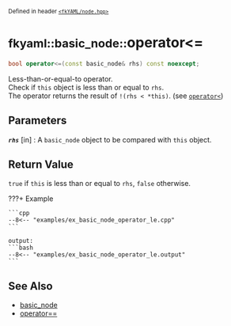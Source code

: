 <small>Defined in header [`<fkYAML/node.hpp>`](https://github.com/fktn-k/fkYAML/blob/develop/include/fkYAML/node.hpp)</small>

# <small>fkyaml::basic_node::</small>operator<=

```cpp
bool operator<=(const basic_node& rhs) const noexcept;
```

Less-than-or-equal-to operator.  
Check if `this` object is less than or equal to `rhs`.  
The operator returns the result of `!(rhs < *this)`. (see [`operator<`](operator_lt.md))  

## **Parameters**

***`rhs`*** [in]
:   A `basic_node` object to be compared with `this` object.

## **Return Value**

`true` if `this` is less than or equal to `rhs`, `false` otherwise.

???+ Example

    ```cpp
    --8<-- "examples/ex_basic_node_operator_le.cpp"
    ```

    output:
    ```bash
    --8<-- "examples/ex_basic_node_operator_le.output"
    ```

## **See Also**

* [basic_node](index.md)
* [operator==](operator_eq.md)
